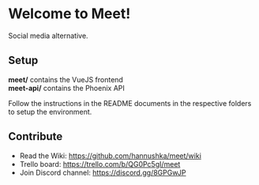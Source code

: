 # Welcome to Meet!

Social media alternative. 

## Setup

**meet/** contains the VueJS frontend \
**meet-api/** contains the Phoenix API 

Follow the instructions in the README documents in the respective folders to setup the environment.

## Contribute

* Read the Wiki: https://github.com/hannushka/meet/wiki
* Trello board: https://trello.com/b/QG0Pc5gI/meet
* Join Discord channel: https://discord.gg/8GPGwJP